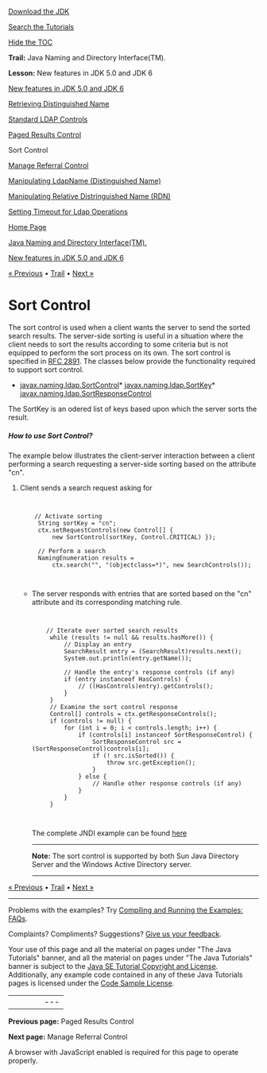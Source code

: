 [Download
the JDK](http://java.sun.com/javase/6/download.jsp)
  
[Search the
Tutorials](../../search.html)
  
[Hide the TOC](javascript:toggleLeft())

**Trail:** Java Naming and Directory Interface(TM).
  
**Lesson:** New features in JDK 5.0 and JDK 6

[New features in JDK 5.0 and JDK 6](index.html)

[Retrieving Distinguished Name](dn.html)

[Standard LDAP Controls](controls-std.html)

[Paged Results Control](paged-results.html)

Sort Control

[Manage Referral Control](mdsaIT.html)

[Manipulating LdapName (Distinguished Name)](ldapname.html)

[Manipulating Relative Distringuished Name (RDN)](rdn.html)

[Setting Timeout for Ldap Operations](readtimeout.html)

[Home Page](../../index.html)
>
[Java Naming and Directory Interface(TM).](../index.html)
>
[New features in JDK 5.0 and JDK 6](index.html)

[« Previous](paged-results.html) • [Trail](../TOC.html) • [Next »](mdsaIT.html)

# Sort Control

The sort control is used when a client wants the server
to send the sorted search results. The server-side sorting
is useful in a situation where the client needs to sort the results
according to some criteria but is not equipped to perform
the sort process on its own.
The sort control is specified in [RFC 2891](http://ietf.org/rfc/rfc2891.txt).
The classes below provide the functionality required to support
sort control.

* [javax.naming.ldap.SortControl](http://download.oracle.com/javase/7/docs/api/javax/naming/ldap/SortControl.html)* [javax.naming.ldap.SortKey](http://download.oracle.com/javase/7/docs/api/javax/naming/ldap/SortKey.html)* [javax.naming.ldap.SortResponseControl](http://download.oracle.com/javase/7/docs/api/javax/naming/ldap/SortResponseControl.html)

The SortKey is an odered list of keys based upon which the server
sorts the result.

##### How to use Sort Control?

The example below illustrates the client-server interaction
between a client performing a search requesting a server-side sorting based
on the attribute "cn".

1. Client sends a search request asking for

   ```

      
       // Activate sorting
        String sortKey = "cn";
        ctx.setRequestControls(new Control[] { 
            new SortControl(sortKey, Control.CRITICAL) });

        // Perform a search
        NamingEnumeration results =
            ctx.search("", "(objectclass=*)", new SearchControls());

      
   ```

   - The server responds with entries that are sorted
     based on the "cn" attribute and its corresponding matching rule.

     ```

        
         // Iterate over sorted search results
          while (results != null && results.hasMore()) {
              // Display an entry
              SearchResult entry = (SearchResult)results.next();
              System.out.println(entry.getName());

              // Handle the entry's response controls (if any)
              if (entry instanceof HasControls) {
                  // ((HasControls)entry).getControls();
              }
          }
          // Examine the sort control response 
          Control[] controls = ctx.getResponseControls();
          if (controls != null) {
              for (int i = 0; i < controls.length; i++) {
                  if (controls[i] instanceof SortResponseControl) {
                      SortResponseControl src = (SortResponseControl)controls[i];
                      if (! src.isSorted()) {
                          throw src.getException();
                      }
                  } else {
                      // Handle other response controls (if any)
                  }
              }
          }	
         
         
     ```

     The complete JNDI example can be found [here](examples/SortedResults.java)

     ---

     **Note:**
     The sort control is supported by both Sun Java Directory Server and the
     Windows Active Directory server.

     ---

[« Previous](paged-results.html)
•
[Trail](../TOC.html)
•
[Next »](mdsaIT.html)

---

Problems with the examples? Try [Compiling and Running
the Examples: FAQs](../../information/run-examples.html).
  
Complaints? Compliments? Suggestions? [Give
us your feedback](http://download.oracle.com/javase/feedback.html).

Your use of this page and all the material on pages under "The Java Tutorials" banner,
and all the material on pages under "The Java Tutorials" banner is subject to the [Java SE Tutorial Copyright
and License](../../information/license.html).
Additionally, any example code contained in any of these Java
Tutorials pages is licensed under the
[Code
Sample License](http://developers.sun.com/license/berkeley_license.html).

|  |  |  |  |  |
| --- | --- | --- | --- | --- |
| |  |  | | --- | --- | | duke image | Oracle logo | | [About Oracle](http://www.oracle.com/us/corporate/index.html) | [Oracle Technology Network](http://www.oracle.com/technology/index.html) | [Terms of Service](https://www.samplecode.oracle.com/servlets/CompulsoryClickThrough?type=TermsOfService) | Copyright © 1995, 2011 Oracle and/or its affiliates. All rights reserved. |

**Previous page:** Paged Results Control
  
**Next page:** Manage Referral Control




A browser with JavaScript enabled is required for this page to operate properly.